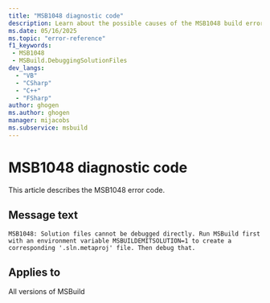 ```yaml
---
title: "MSB1048 diagnostic code"
description: Learn about the possible causes of the MSB1048 build error, and get troubleshooting tips.
ms.date: 05/16/2025
ms.topic: "error-reference"
f1_keywords:
 - MSB1048
 - MSBuild.DebuggingSolutionFiles
dev_langs:
  - "VB"
  - "CSharp"
  - "C++"
  - "FSharp"
author: ghogen
ms.author: ghogen
manager: mijacobs
ms.subservice: msbuild
---
```


# MSB1048 diagnostic code

<!-- :::ErrorDefinitionDescription::: -->
<!-- :::editable-content name="introDescription"::: -->
This article describes the MSB1048 error code.
<!-- :::editable-content-end::: -->

## Message text

<!-- :::editable-content name="messageText"::: -->
`MSB1048: Solution files cannot be debugged directly. Run MSBuild first with an environment variable MSBUILDEMITSOLUTION=1 to create a corresponding '.sln.metaproj' file. Then debug that.`
<!-- :::editable-content-end::: -->
<!-- MSB1048: Solution files cannot be debugged directly. Run MSBuild first with an environment variable MSBUILDEMITSOLUTION=1 to create a corresponding ".sln.metaproj" file. Then debug that. -->

<!-- :::editable-content name="postOutputDescription"::: -->
<!--
{StrBegin="MSBUILD : error MSB1048: "} LOC: ".SLN" should not be localized
-->
<!-- :::editable-content-end::: -->
<!-- :::ErrorDefinitionDescription-end::: -->

## Applies to

All versions of MSBuild
